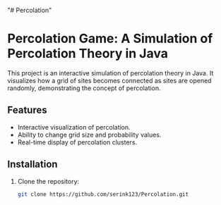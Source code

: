 "# Percolation" 
# Percolation Game: A Simulation of Percolation Theory in Java

This project is an interactive simulation of percolation theory in Java. It visualizes how a grid of sites becomes connected as sites are opened randomly, demonstrating the concept of percolation.

## Features

- Interactive visualization of percolation.
- Ability to change grid size and probability values.
- Real-time display of percolation clusters.

## Installation

1. Clone the repository:
   ```bash
   git clone https://github.com/serink123/Percolation.git

